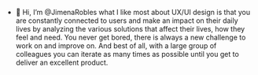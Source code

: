 - 👋 Hi, I’m @JimenaRobles what I like most about UX/UI design is that you are constantly connected to users and make an impact on their daily lives by analyzing the various solutions that affect their lives, how they feel and need.
You never get bored, there is always a new challenge to work on and improve on.
And best of all, with a large group of colleagues you can iterate as many times as possible until you get to deliver an excellent product.
